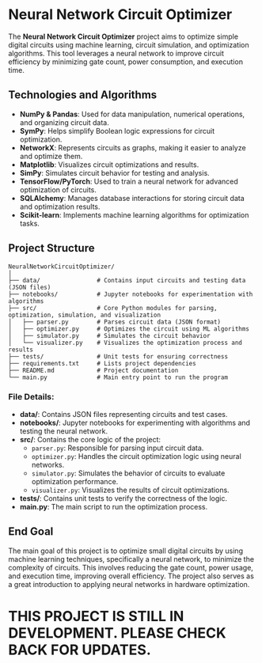 # Neural Network Circuit Optimizer

The **Neural Network Circuit Optimizer** project aims to optimize simple digital circuits using machine learning, circuit simulation, and optimization algorithms. This tool leverages a neural network to improve circuit efficiency by minimizing gate count, power consumption, and execution time.

## Technologies and Algorithms

- **NumPy & Pandas**: Used for data manipulation, numerical operations, and organizing circuit data.
- **SymPy**: Helps simplify Boolean logic expressions for circuit optimization.
- **NetworkX**: Represents circuits as graphs, making it easier to analyze and optimize them.
- **Matplotlib**: Visualizes circuit optimizations and results.
- **SimPy**: Simulates circuit behavior for testing and analysis.
- **TensorFlow/PyTorch**: Used to train a neural network for advanced optimization of circuits.
- **SQLAlchemy**: Manages database interactions for storing circuit data and optimization results.
- **Scikit-learn**: Implements machine learning algorithms for optimization tasks.

## Project Structure

```
NeuralNetworkCircuitOptimizer/
│
├── data/                # Contains input circuits and testing data (JSON files)
├── notebooks/           # Jupyter notebooks for experimentation with algorithms
├── src/                 # Core Python modules for parsing, optimization, simulation, and visualization
│   ├── parser.py        # Parses circuit data (JSON format)
│   ├── optimizer.py     # Optimizes the circuit using ML algorithms
│   ├── simulator.py     # Simulates the circuit behavior
│   └── visualizer.py    # Visualizes the optimization process and results
├── tests/               # Unit tests for ensuring correctness
├── requirements.txt     # Lists project dependencies
├── README.md            # Project documentation
└── main.py              # Main entry point to run the program
```

### File Details:

- **data/**: Contains JSON files representing circuits and test cases.
- **notebooks/**: Jupyter notebooks for experimenting with algorithms and testing the neural network.
- **src/**: Contains the core logic of the project:
  - `parser.py`: Responsible for parsing input circuit data.
  - `optimizer.py`: Handles the circuit optimization logic using neural networks.
  - `simulator.py`: Simulates the behavior of circuits to evaluate optimization performance.
  - `visualizer.py`: Visualizes the results of circuit optimizations.
- **tests/**: Contains unit tests to verify the correctness of the logic.
- **main.py**: The main script to run the optimization process.

## End Goal

The main goal of this project is to optimize small digital circuits by using machine learning techniques, specifically a neural network, to minimize the complexity of circuits. This involves reducing the gate count, power usage, and execution time, improving overall efficiency. The project also serves as a great introduction to applying neural networks in hardware optimization.

# THIS PROJECT IS STILL IN DEVELOPMENT. PLEASE CHECK BACK FOR UPDATES. #